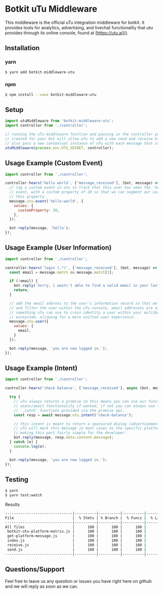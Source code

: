 # Botkit uTu Middleware

This middleware is the official uTu integration middleware for botkit. It provides
tools for analytics, advertising, and livechat functionality that utu provides through its
online console, found at [https://utu.ai]().

## Installation

### yarn
```sh
$ yarn add botkit-middleware-utu
```

### npm
```sh
$ npm install --save botkit-middleware-utu
```

## Setup
```js
import utuMiddleware from 'botkit-middleware-utu';
import controller from './controller';

// running the uTu middleware function and passing in the controller you have already
// created for your bot will allow uTu to add a new send and receive middleware, it will
// also pass a new contextual instance of uTu with each message that comes to your bot.
utuMiddleware(process.env.UTU_SECRET, controller);
```

## Usage Example (Custom Event)
```js
import controller from './controller';

controller.hears('hello world', ['message_received'], (bot, message) => {
  // log a custom event in utu to track that this user has seen the `hello-world`
  // event, with a custom property of 20 so that we can segment our users/events based on
  // this property.
  message.utu.event('hello-world', {
    values: {
      customProperty: 20,
    },
  });

  bot.reply(message, 'hello');
});
```

## Usage Example (User Information)
```js
import controller from './controller';

controller.hears('login (.*)', ['message_received'], (bot, message) => {
  const email = message.match && message.match[1];

  if (!email) {
    bot.reply('Sorry, i wasn\'t able to find a valid email in your last message');
    return;
  }

  // add the email address to the user's information record so that we segment
  // and filter the user within the uTu console, email addresses are also
  // something uTu can use to cross identity a user within your multibot/multichannel
  // ecosystem, allowing for a more unified user experience.
  message.utu.user({
    values: {
      email,
    }
  });

  bot.reply(message, 'you are now logged in.');
});
```

## Usage Example (Intent)
```js
import controller from './controller';

controller.hears('check balance', ['message_received'], async (bot, message) => {

  try {
    // uTu always returns a promise so this means you can use our functions with the
    // async/await functionality if wanted, if not you can always use the `.then` and
    // `.catch` functions provided via the promise api.
    const resp = await message.utu.intent('check-balance');

    // this intent is meant to return a sponsored dialog (advertisement)
    // uTu will mark this message in most cases to the specific platforms needs
    // making this part fairly simple for the developer.
    bot.reply(message, resp.data.content.message);
  } catch (e) {
    console.log(e);
  }

  bot.reply(message, 'you are now logged in.');
});
```

## Testing
```sh
$ yarn
$ yarn test:watch
```

Results
```sh
-------------------------------|----------|----------|----------|----------|----------------|
File                           |  % Stmts | % Branch |  % Funcs |  % Lines |Uncovered Lines |
-------------------------------|----------|----------|----------|----------|----------------|
All files                      |      100 |      100 |      100 |      100 |                |
 botkit-utu-platform-matrix.js |      100 |      100 |      100 |      100 |                |
 get-platform-message.js       |      100 |      100 |      100 |      100 |                |
 index.js                      |      100 |      100 |      100 |      100 |                |
 receive.js                    |      100 |      100 |      100 |      100 |                |
 send.js                       |      100 |      100 |      100 |      100 |                |
-------------------------------|----------|----------|----------|----------|----------------|
```

## Questions/Support
Feel free to leave us any question or issues you have right here on github and we will reply as soon as we can.
